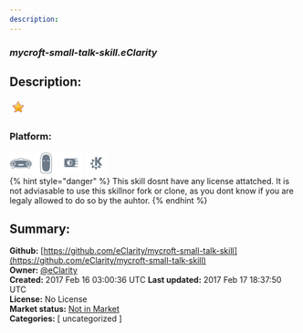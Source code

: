 ```yaml
---
description: 
---
```


### _mycroft-small-talk-skill.eClarity_  
## Description:  
  
  
![](../.gitbook/assets/star.png)  
  
### Platform:  
 ![Mark I](../.gitbook/assets/mark-1-icon.png)  ![Mark II](../.gitbook/assets/mark-2-icon.png)  ![Picroft](../.gitbook/assets/picroft-icon.png)  ![plasmoid](../.gitbook/assets/kde.png)   
{% hint style="danger" %}
This skill dosnt have any license attatched. It is not adviasable to use this skillnor fork or clone, as you dont know if you are legaly allowed to do so by the auhtor.
{% endhint %}
  
## Summary:  
**Github:** [https://github.com/eClarity/mycroft-small-talk-skill](https://github.com/eClarity/mycroft-small-talk-skill)  
**Owner:** [@eClarity](https://github.com/eClarity)  
**Created:** 2017 Feb 16 03:00:36 UTC  **Last updated:** 2017 Feb 17 18:37:50 UTC  
**License:** No License  
**Market status:** [Not in Market](https://market.mycroft.ai/skill/)  
**Categories:** [ uncategorized ]   
